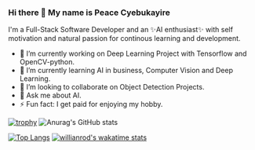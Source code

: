 ### Hi there 👋 My name is Peace Cyebukayire

I'm a Full-Stack Software Developer and an ✨AI enthusiast✨ with self motivation and natural passion 
for continous learning and development.

- 🔭 I’m currently working on Deep Learning Project with Tensorflow and OpenCV-python.
- 🌱 I’m currently learning AI in business, Computer Vision and Deep Learning.
- 👯 I’m looking to collaborate on Object Detection Projects.
- 💬 Ask me about AI.
- ⚡ Fun fact: I get paid for enjoying my hobby.


[![trophy](https://github-profile-trophy.vercel.app/?username=Cyebukayire&theme=nord&margin-w=15&margin-h=15)](https://github.com/Cyebukayire)
![Anurag's GitHub stats](https://github-readme-stats.vercel.app/api?username=Cyebukayire&show_icons=true&theme=radical)

[![Top Langs](https://github-readme-stats.vercel.app/api/top-langs/?username=Cyebukayire&theme=nord&layout=compact)](https://github.com/anuraghazra/github-readme-stats)
[![willianrod's wakatime stats](https://github-readme-stats.vercel.app/api/wakatime?username=Cyebukayire&theme=radical)](https://github.com/anuraghazra/github-readme-stats)
